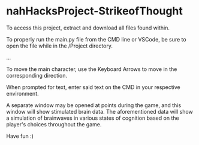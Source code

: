 # nahHacksProject-StrikeofThought

To access this project, extract and download all files found within.

To properly run the main.py file from the CMD line or VSCode, be sure to 
open the file while in the /Project directory. 

...

To move the main character, use the Keyboard Arrows to move in the 
corresponding direction.

When prompted for text, enter said text on the CMD in your respective
environment.

A separate window may be opened at points during the game, and this window will show stimulated brain data. The aforementioned data
will show a simulation of brainwaves in various states of cognition
based on the player's choices throughout the game. 

Have fun :)
